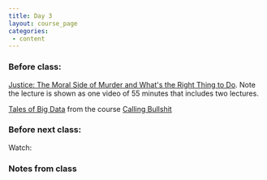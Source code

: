 ```yaml
---
title: Day 3
layout: course_page
categories:
 - content
---
```


### Before class:

[Justice: The Moral Side of Murder and What's the Right Thing to Do](http://justiceharvard.org/themoralsideofmurder/). Note the lecture is shown as one video of 55 minutes that includes two lectures.

[Tales of Big Data](https://www.youtube.com/watch?v=FLKzmswqF7E) from the course [Calling Bullshit](http://callingbullshit.org/)


### Before next class:

Watch:  


### Notes from class
